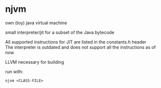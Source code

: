 # njvm
own (toy) java virtual machine

small interpreter/jit for a subset of the Java bytecode

All supported instructions for JIT are listed in the constants.h header \
The interpreter is outdated and does not support all the instructions as of now

LLVM necessary for building

run with:
```
njvm <CLASS-FILE>
```
